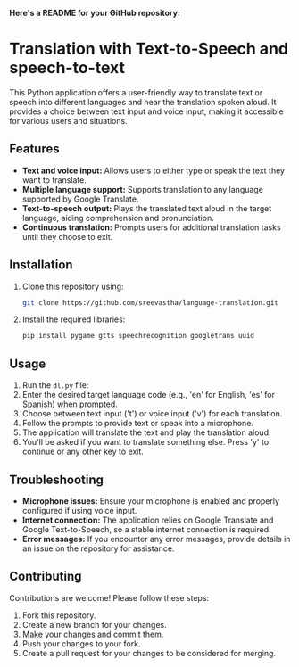  **Here's a README for your GitHub repository:**

# Translation with Text-to-Speech and speech-to-text

This Python application offers a user-friendly way to translate text or speech into different languages and hear the translation spoken aloud. It provides a choice between text input and voice input, making it accessible for various users and situations.

## Features

- **Text and voice input:** Allows users to either type or speak the text they want to translate.
- **Multiple language support:** Supports translation to any language supported by Google Translate.
- **Text-to-speech output:** Plays the translated text aloud in the target language, aiding comprehension and pronunciation.
- **Continuous translation:** Prompts users for additional translation tasks until they choose to exit.

## Installation

1. Clone this repository using:
   ```bash
   git clone https://github.com/sreevastha/language-translation.git
   ```
2. Install the required libraries:
   ```bash
   pip install pygame gtts speechrecognition googletrans uuid
   ```

## Usage

1. Run the `dl.py` file:
2. Enter the desired target language code (e.g., 'en' for English, 'es' for Spanish) when prompted.
3. Choose between text input ('t') or voice input ('v') for each translation.
4. Follow the prompts to provide text or speak into a microphone.
5. The application will translate the text and play the translation aloud.
6. You'll be asked if you want to translate something else. Press 'y' to continue or any other key to exit.

## Troubleshooting

- **Microphone issues:** Ensure your microphone is enabled and properly configured if using voice input.
- **Internet connection:** The application relies on Google Translate and Google Text-to-Speech, so a stable internet connection is required.
- **Error messages:** If you encounter any error messages, provide details in an issue on the repository for assistance.

## Contributing

Contributions are welcome! Please follow these steps:

1. Fork this repository.
2. Create a new branch for your changes.
3. Make your changes and commit them.
4. Push your changes to your fork.
5. Create a pull request for your changes to be considered for merging.


